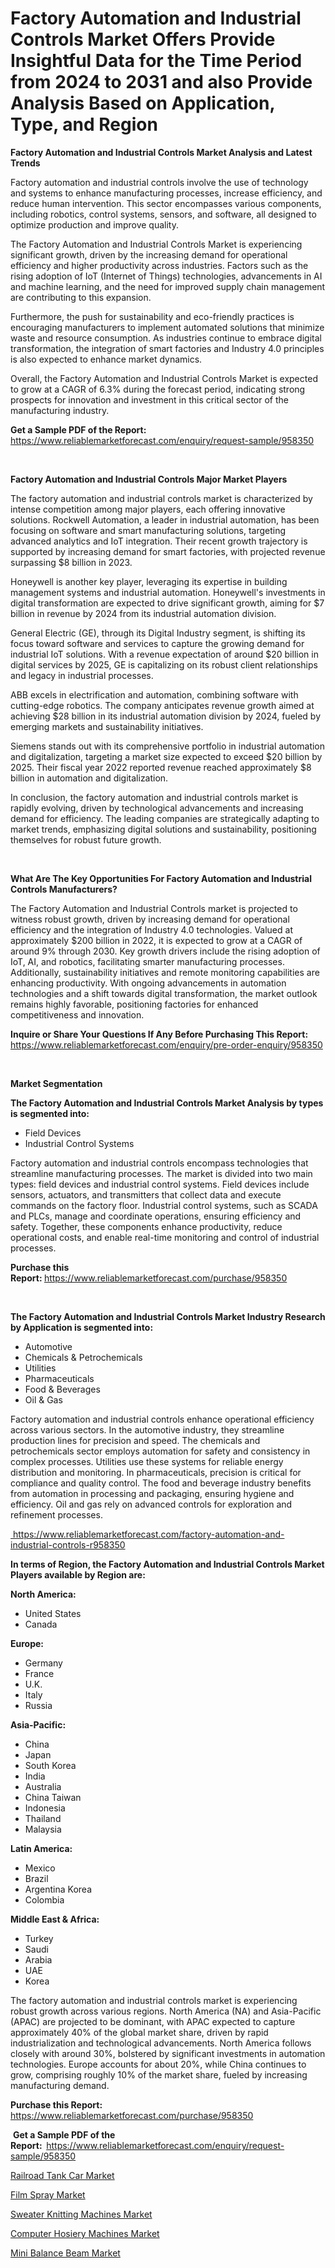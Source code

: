 <p><h1>Factory Automation and Industrial Controls Market Offers Provide Insightful Data for the Time Period from 2024 to 2031 and also Provide Analysis Based on Application, Type, and Region</h1></p><p><strong>Factory Automation and Industrial Controls Market Analysis and Latest Trends</strong></p>
<p><p>Factory automation and industrial controls involve the use of technology and systems to enhance manufacturing processes, increase efficiency, and reduce human intervention. This sector encompasses various components, including robotics, control systems, sensors, and software, all designed to optimize production and improve quality.</p><p>The Factory Automation and Industrial Controls Market is experiencing significant growth, driven by the increasing demand for operational efficiency and higher productivity across industries. Factors such as the rising adoption of IoT (Internet of Things) technologies, advancements in AI and machine learning, and the need for improved supply chain management are contributing to this expansion. </p><p>Furthermore, the push for sustainability and eco-friendly practices is encouraging manufacturers to implement automated solutions that minimize waste and resource consumption. As industries continue to embrace digital transformation, the integration of smart factories and Industry 4.0 principles is also expected to enhance market dynamics. </p><p>Overall, the Factory Automation and Industrial Controls Market is expected to grow at a CAGR of 6.3% during the forecast period, indicating strong prospects for innovation and investment in this critical sector of the manufacturing industry.</p></p>
<p><strong>Get a Sample PDF of the Report:&nbsp;</strong> <a href="https://www.reliablemarketforecast.com/enquiry/request-sample/958350?utm_campaign=1134&utm_medium=2&utm_source=Github&utm_content=ia&utm_term=03122024&utm_id=factory-automation-and-industrial-controls">https://www.reliablemarketforecast.com/enquiry/request-sample/958350</a></p>
<p>&nbsp;</p>
<p><strong>Factory Automation and Industrial Controls Major Market Players</strong></p>
<p><p>The factory automation and industrial controls market is characterized by intense competition among major players, each offering innovative solutions. Rockwell Automation, a leader in industrial automation, has been focusing on software and smart manufacturing solutions, targeting advanced analytics and IoT integration. Their recent growth trajectory is supported by increasing demand for smart factories, with projected revenue surpassing $8 billion in 2023.</p><p>Honeywell is another key player, leveraging its expertise in building management systems and industrial automation. Honeywell's investments in digital transformation are expected to drive significant growth, aiming for $7 billion in revenue by 2024 from its industrial automation division.</p><p>General Electric (GE), through its Digital Industry segment, is shifting its focus toward software and services to capture the growing demand for industrial IoT solutions. With a revenue expectation of around $20 billion in digital services by 2025, GE is capitalizing on its robust client relationships and legacy in industrial processes.</p><p>ABB excels in electrification and automation, combining software with cutting-edge robotics. The company anticipates revenue growth aimed at achieving $28 billion in its industrial automation division by 2024, fueled by emerging markets and sustainability initiatives.</p><p>Siemens stands out with its comprehensive portfolio in industrial automation and digitalization, targeting a market size expected to exceed $20 billion by 2025. Their fiscal year 2022 reported revenue reached approximately $8 billion in automation and digitalization.</p><p>In conclusion, the factory automation and industrial controls market is rapidly evolving, driven by technological advancements and increasing demand for efficiency. The leading companies are strategically adapting to market trends, emphasizing digital solutions and sustainability, positioning themselves for robust future growth.</p></p>
<p>&nbsp;</p>
<p><strong>What Are The Key Opportunities For Factory Automation and Industrial Controls Manufacturers?</strong></p>
<p><p>The Factory Automation and Industrial Controls market is projected to witness robust growth, driven by increasing demand for operational efficiency and the integration of Industry 4.0 technologies. Valued at approximately $200 billion in 2022, it is expected to grow at a CAGR of around 9% through 2030. Key growth drivers include the rising adoption of IoT, AI, and robotics, facilitating smarter manufacturing processes. Additionally, sustainability initiatives and remote monitoring capabilities are enhancing productivity. With ongoing advancements in automation technologies and a shift towards digital transformation, the market outlook remains highly favorable, positioning factories for enhanced competitiveness and innovation.</p></p>
<p><strong>Inquire or Share Your Questions If Any Before Purchasing This Report:</strong> <a href="https://www.reliablemarketforecast.com/enquiry/pre-order-enquiry/958350?utm_campaign=1134&utm_medium=2&utm_source=Github&utm_content=ia&utm_term=03122024&utm_id=factory-automation-and-industrial-controls">https://www.reliablemarketforecast.com/enquiry/pre-order-enquiry/958350</a></p>
<p>&nbsp;</p>
<p><strong>Market Segmentation</strong></p>
<p><strong>The Factory Automation and Industrial Controls Market Analysis by types is segmented into:</strong></p>
<p><ul><li>Field Devices</li><li>Industrial Control Systems</li></ul></p>
<p><p>Factory automation and industrial controls encompass technologies that streamline manufacturing processes. The market is divided into two main types: field devices and industrial control systems. Field devices include sensors, actuators, and transmitters that collect data and execute commands on the factory floor. Industrial control systems, such as SCADA and PLCs, manage and coordinate operations, ensuring efficiency and safety. Together, these components enhance productivity, reduce operational costs, and enable real-time monitoring and control of industrial processes.</p></p>
<p><strong>Purchase this Report:&nbsp;</strong><a href="https://www.reliablemarketforecast.com/purchase/958350?utm_campaign=1134&utm_medium=2&utm_source=Github&utm_content=ia&utm_term=03122024&utm_id=factory-automation-and-industrial-controls">https://www.reliablemarketforecast.com/purchase/958350</a></p>
<p>&nbsp;</p>
<p><strong>The Factory Automation and Industrial Controls Market Industry Research by Application is segmented into:</strong></p>
<p><ul><li>Automotive</li><li>Chemicals & Petrochemicals</li><li>Utilities</li><li>Pharmaceuticals</li><li>Food & Beverages</li><li>Oil & Gas</li></ul></p>
<p><p>Factory automation and industrial controls enhance operational efficiency across various sectors. In the automotive industry, they streamline production lines for precision and speed. The chemicals and petrochemicals sector employs automation for safety and consistency in complex processes. Utilities use these systems for reliable energy distribution and monitoring. In pharmaceuticals, precision is critical for compliance and quality control. The food and beverage industry benefits from automation in processing and packaging, ensuring hygiene and efficiency. Oil and gas rely on advanced controls for exploration and refinement processes.</p></p>
<p><a href="https://www.reliablemarketforecast.com/factory-automation-and-industrial-controls-r958350?utm_campaign=1134&utm_medium=2&utm_source=Github&utm_content=ia&utm_term=03122024&utm_id=factory-automation-and-industrial-controls">&nbsp;https://www.reliablemarketforecast.com/factory-automation-and-industrial-controls-r958350</a></p>
<p><strong>In terms of Region, the Factory Automation and Industrial Controls Market Players available by Region are:</strong></p>
<p>
    <p> <strong> North America: </strong>
        <ul>
            <li>United States</li>
            <li>Canada</li>
        </ul>
        </p> 
    <p> <strong> Europe: </strong>
        <ul>
            <li>Germany</li>
            <li>France</li>
            <li>U.K.</li>
            <li>Italy</li>
            <li>Russia</li>
        </ul>
        </p> 
    <p> <strong> Asia-Pacific: </strong>
        <ul>
            <li>China</li>
            <li>Japan</li>
            <li>South Korea</li>
            <li>India</li>
            <li>Australia</li>
            <li>China Taiwan</li>
            <li>Indonesia</li>
            <li>Thailand</li>
            <li>Malaysia</li>
        </ul>
        </p> 
    <p> <strong> Latin America: </strong>
        <ul>
            <li>Mexico</li>
            <li>Brazil</li>
            <li>Argentina Korea</li>
            <li>Colombia</li>
        </ul>
        </p> 
    <p> <strong> Middle East & Africa: </strong>
        <ul>
            <li>Turkey</li>
            <li>Saudi</li>
            <li>Arabia</li>
            <li>UAE</li>
            <li>Korea</li>
        </ul>
    </p>
    </p>
<p><p>The factory automation and industrial controls market is experiencing robust growth across various regions. North America (NA) and Asia-Pacific (APAC) are projected to be dominant, with APAC expected to capture approximately 40% of the global market share, driven by rapid industrialization and technological advancements. North America follows closely with around 30%, bolstered by significant investments in automation technologies. Europe accounts for about 20%, while China continues to grow, comprising roughly 10% of the market share, fueled by increasing manufacturing demand.</p></p>
<p><strong>Purchase this Report: </strong><a href="https://www.reliablemarketforecast.com/purchase/958350?utm_campaign=1134&utm_medium=2&utm_source=Github&utm_content=ia&utm_term=03122024&utm_id=factory-automation-and-industrial-controls">https://www.reliablemarketforecast.com/purchase/958350</a></p>
<p>&nbsp;<strong>Get a Sample PDF of the Report:&nbsp;&nbsp;</strong><a href="https://www.reliablemarketforecast.com/enquiry/request-sample/958350?utm_campaign=1134&utm_medium=2&utm_source=Github&utm_content=ia&utm_term=03122024&utm_id=factory-automation-and-industrial-controls">https://www.reliablemarketforecast.com/enquiry/request-sample/958350</a></p>
<p><strong></strong></p>
<p><p><a href="https://www.linkedin.com/pulse/railroad-tank-car-market-segmentation-in-depth-analysis-crude-eibyc?utm_campaign=1134&utm_medium=2&utm_source=Github&utm_content=ia&utm_term=03122024&utm_id=factory-automation-and-industrial-controls">Railroad Tank Car Market</a></p><p><a href="https://www.linkedin.com/pulse/global-film-spray-market-opportunities-challenges2024-2031-ohgne?utm_campaign=1134&utm_medium=2&utm_source=Github&utm_content=ia&utm_term=03122024&utm_id=factory-automation-and-industrial-controls">Film Spray Market</a></p><p><a href="https://issuu.com/reportprime-2/docs/sweater-knitting-machines-market-size-2030.pptx?utm_campaign=1134&utm_medium=2&utm_source=Github&utm_content=ia&utm_term=03122024&utm_id=factory-automation-and-industrial-controls">Sweater Knitting Machines Market</a></p><p><a href="https://issuu.com/reportprime-2/docs/computer-hosiery-machines-market-size-2030.pptx?utm_campaign=1134&utm_medium=2&utm_source=Github&utm_content=ia&utm_term=03122024&utm_id=factory-automation-and-industrial-controls">Computer Hosiery Machines Market</a></p><p><a href="https://www.linkedin.com/pulse/global-mini-balance-beam-market-focus-application-end-use-industry-ozrsf?utm_campaign=1134&utm_medium=2&utm_source=Github&utm_content=ia&utm_term=03122024&utm_id=factory-automation-and-industrial-controls">Mini Balance Beam Market</a></p></p>